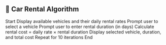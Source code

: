 ## 🚗 Car Rental Algorithm
Start
Display available vehicles and their daily rental rates
Prompt user to select a vehicle
Prompt user to enter rental duration (in days)
Calculate rental cost = daily rate × rental duration
Display selected vehicle, duration, and total cost
Repeat for 10 iterations
End
